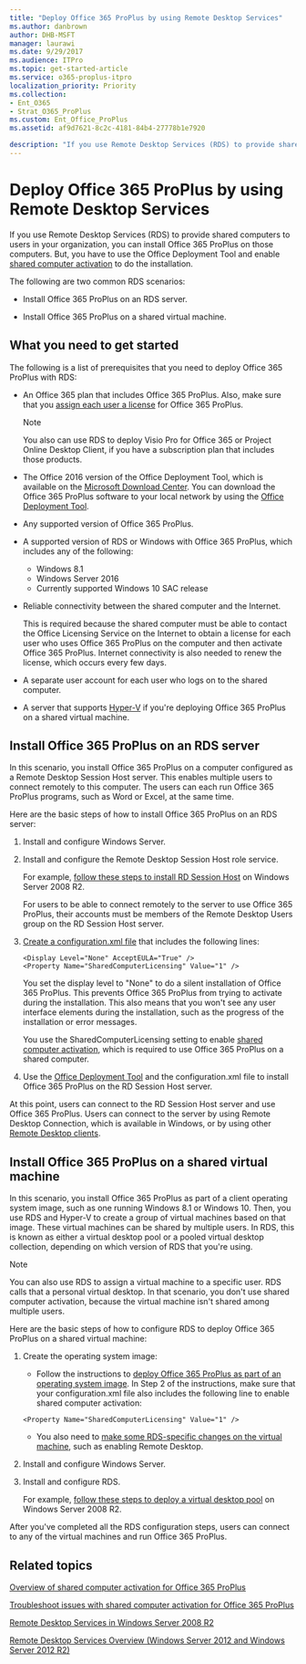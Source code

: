 ```yaml
---
title: "Deploy Office 365 ProPlus by using Remote Desktop Services"
ms.author: danbrown
author: DHB-MSFT
manager: laurawi
ms.date: 9/29/2017
ms.audience: ITPro
ms.topic: get-started-article
ms.service: o365-proplus-itpro
localization_priority: Priority
ms.collection:
- Ent_O365
- Strat_O365_ProPlus
ms.custom: Ent_Office_ProPlus
ms.assetid: af9d7621-8c2c-4181-84b4-27778b1e7920

description: "If you use Remote Desktop Services (RDS) to provide shared computers to users in your organization, you can install Office 365 ProPlus on those computers. But, you have to use the Office Deployment Tool and enable shared computer activation to do the installation."
---
```


# Deploy Office 365 ProPlus by using Remote Desktop Services

If you use Remote Desktop Services (RDS) to provide shared computers to users in your organization, you can install Office 365 ProPlus on those computers. But, you have to use the Office Deployment Tool and enable [shared computer activation](overview-of-shared-computer-activation-for-office-365-proplus.md) to do the installation.

The following are two common RDS scenarios:

- Install Office 365 ProPlus on an RDS server.

- Install Office 365 ProPlus on a shared virtual machine.

## What you need to get started
<a name="Started"> </a>

The following is a list of prerequisites that you need to deploy Office 365 ProPlus with RDS:

- An Office 365 plan that includes Office 365 ProPlus. Also, make sure that you [assign each user a license](https://support.office.com/article/997596b5-4173-4627-b915-36abac6786dc) for Office 365 ProPlus.

    > [!NOTE]
    > You also can use RDS to deploy Visio Pro for Office 365 or Project Online Desktop Client, if you have a subscription plan that includes those products. 

- The Office 2016 version of the Office Deployment Tool, which is available on the [Microsoft Download Center](https://go.microsoft.com/fwlink/p/?LinkID=626065). You can download the Office 365 ProPlus software to your local network by using the [Office Deployment Tool](overview-of-the-office-2016-deployment-tool.md).

- Any supported version of Office 365 ProPlus.

- A supported version of RDS or Windows with Office 365 ProPlus, which includes any of the following:

  - Windows 8.1
  - Windows Server 2016
  - Currently supported Windows 10 SAC release

- Reliable connectivity between the shared computer and the Internet.

    This is required because the shared computer must be able to contact the Office Licensing Service on the Internet to obtain a license for each user who uses Office 365 ProPlus on the computer and then activate Office 365 ProPlus. Internet connectivity is also needed to renew the license, which occurs every few days.

- A separate user account for each user who logs on to the shared computer.

- A server that supports [Hyper-V](https://go.microsoft.com/fwlink/p/?LinkId=510585) if you're deploying Office 365 ProPlus on a shared virtual machine.

## Install Office 365 ProPlus on an RDS server
<a name="Server"> </a>

In this scenario, you install Office 365 ProPlus on a computer configured as a Remote Desktop Session Host server. This enables multiple users to connect remotely to this computer. The users can each run Office 365 ProPlus programs, such as Word or Excel, at the same time.

Here are the basic steps of how to install Office 365 ProPlus on an RDS server:

1. Install and configure Windows Server.

2. Install and configure the Remote Desktop Session Host role service.

    For example, [follow these steps to install RD Session Host](https://go.microsoft.com/fwlink/p/?LinkId=510582) on Windows Server 2008 R2.

    For users to be able to connect remotely to the server to use Office 365 ProPlus, their accounts must be members of the Remote Desktop Users group on the RD Session Host server.

3. [Create a configuration.xml file](configuration-options-for-the-office-2016-deployment-tool.md) that includes the following lines:

   ```
   <Display Level="None" AcceptEULA="True" /> 
   <Property Name="SharedComputerLicensing" Value="1" />
   ```

    You set the display level to "None" to do a silent installation of Office 365 ProPlus. This prevents Office 365 ProPlus from trying to activate during the installation. This also means that you won't see any user interface elements during the installation, such as the progress of the installation or error messages.

    You use the SharedComputerLicensing setting to enable [shared computer activation](overview-of-shared-computer-activation-for-office-365-proplus.md), which is required to use Office 365 ProPlus on a shared computer.

4. Use the [Office Deployment Tool](overview-of-the-office-2016-deployment-tool.md) and the configuration.xml file to install Office 365 ProPlus on the RD Session Host server.

At this point, users can connect to the RD Session Host server and use Office 365 ProPlus. Users can connect to the server by using Remote Desktop Connection, which is available in Windows, or by using other [Remote Desktop clients](https://go.microsoft.com/fwlink/p/?LinkId=510586).

## Install Office 365 ProPlus on a shared virtual machine
<a name="VM"> </a>

In this scenario, you install Office 365 ProPlus as part of a client operating system image, such as one running Windows 8.1 or Windows 10. Then, you use RDS and Hyper-V to create a group of virtual machines based on that image. These virtual machines can be shared by multiple users. In RDS, this is known as either a virtual desktop pool or a pooled virtual desktop collection, depending on which version of RDS that you're using.

> [!NOTE]
> You can also use RDS to assign a virtual machine to a specific user. RDS calls that a personal virtual desktop. In that scenario, you don't use shared computer activation, because the virtual machine isn't shared among multiple users. 

Here are the basic steps of how to configure RDS to deploy Office 365 ProPlus on a shared virtual machine:

1. Create the operating system image:

   - Follow the instructions to [deploy Office 365 ProPlus as part of an operating system image](deploy-office-365-proplus-as-part-of-an-operating-system-image.md). In Step 2 of the instructions, make sure that your configuration.xml file also includes the following line to enable shared computer activation:

   ```
   <Property Name="SharedComputerLicensing" Value="1" />
   ```

   - You also need to [make some RDS-specific changes on the virtual machine](https://go.microsoft.com/fwlink/p/?LinkId=510584), such as enabling Remote Desktop.

2. Install and configure Windows Server.

3. Install and configure RDS.

    For example, [follow these steps to deploy a virtual desktop pool](https://go.microsoft.com/fwlink/p/?LinkId=510583) on Windows Server 2008 R2.

After you've completed all the RDS configuration steps, users can connect to any of the virtual machines and run Office 365 ProPlus.


## Related topics
<a name="VM"> </a>

[Overview of shared computer activation for Office 365 ProPlus](overview-of-shared-computer-activation-for-office-365-proplus.md)

[Troubleshoot issues with shared computer activation for Office 365 ProPlus](troubleshoot-issues-with-shared-computer-activation-for-office-365-proplus.md)

[Remote Desktop Services in Windows Server 2008 R2](https://go.microsoft.com/fwlink/p/?LinkID=268148)

[Remote Desktop Services Overview (Windows Server 2012 and Windows Server 2012 R2)](https://go.microsoft.com/fwlink/p/?LinkID=268149)


